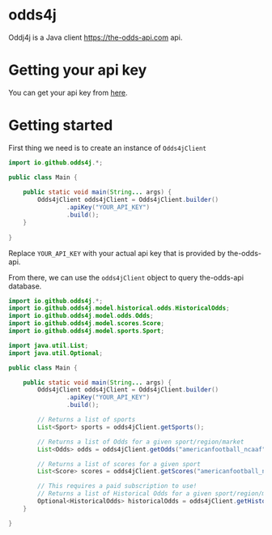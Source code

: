 # odds4j
Oddj4j is a Java client https://the-odds-api.com api. 

# Getting your api key

You can get your api key from [here](https://the-odds-api.com/#get-access).

# Getting started

First thing we need is to create an instance of `Odds4jClient`

```java
import io.github.odds4j.*;

public class Main {
    
    public static void main(String... args) {
        Odds4jClient odds4jClient = Odds4jClient.builder()
                .apiKey("YOUR_API_KEY")
                .build();
    }
    
}
```

Replace `YOUR_API_KEY` with your actual api key that is provided by the-odds-api.

From there, we can use the `odds4jClient` object to query the-odds-api database.

```java
import io.github.odds4j.*;
import io.github.odds4j.model.historical.odds.HistoricalOdds;
import io.github.odds4j.model.odds.Odds;
import io.github.odds4j.model.scores.Score;
import io.github.odds4j.model.sports.Sport;

import java.util.List;
import java.util.Optional;

public class Main {

    public static void main(String... args) {
        Odds4jClient odds4jClient = Odds4jClient.builder()
                .apiKey("YOUR_API_KEY")
                .build();

        // Returns a list of sports
        List<Sport> sports = odds4jClient.getSports();

        // Returns a list of Odds for a given sport/region/market
        List<Odds> odds = odds4jClient.getOdds("americanfootball_ncaaf", "us", "h2h");

        // Returns a list of scores for a given sport
        List<Score> scores = odds4jClient.getScores("americanfootball_ncaaf", Optional.of(1)); 

        // This requires a paid subscription to use!
        // Returns a list of Historical Odds for a given sport/region/market
        Optional<HistoricalOdds> historicalOdds = odds4jClient.getHistoricalOdds("americanfootball_ncaaf", "us", "h2h");
    }

}
```
